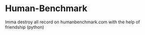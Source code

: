 # Human-Benchmark
Imma destroy all record on humanbenchmark.com with the help of friendship (python)
